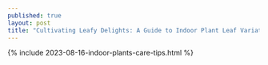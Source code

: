 ```yaml
---
published: true
layout: post
title: "Cultivating Leafy Delights: A Guide to Indoor Plant Leaf Variation 🌿"
---
```

{% include 2023-08-16-indoor-plants-care-tips.html %}
